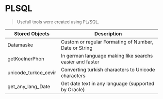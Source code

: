 # PLSQL
>Usefull tools were created using PL/SQL.

|Stored Objects| Description                                          |
|-------------|------------------------------------------------------|
|Datamaske    |Custom or regular Formating of Number, Date or String |
|getKoelnerPhon| In german language making like searchs easier and faster|
|unicode_turkce_cevir|Converting turkish characters to Unicode characters|
|get_any_lang_Date|Get date text in any language (supported by Oracle)|
